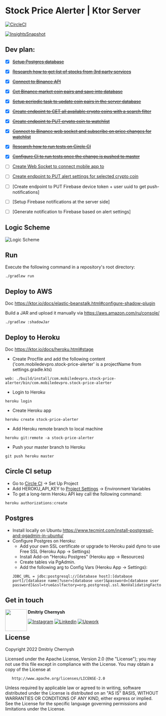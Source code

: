 # Stock Price Alerter | Ktor Server

[![CircleCI](https://circleci.com/gh/mobiledevpro/Stock-Price-Alerter-Server/tree/master.svg?style=svg)](https://circleci.com/gh/mobiledevpro/Stock-Price-Alerter-Server/tree/master)

[![InsightsSnapshot](https://dl.circleci.com/insights-snapshot/gh/mobiledevpro/Stock-Price-Alerter-Server/master/heroku_deploy/badge.svg)](https://app.circleci.com/insights/github/mobiledevpro/Stock-Price-Alerter-Server/workflows/heroku_deploy?branch=master)

## Dev plan:

- [x] ~~[Setup Postgres database](https://github.com/mobiledevpro/Stock-Price-Alerter-Server/issues/3)~~
- [x] ~~[Research how to get list of stocks from 3rd party services](https://github.com/mobiledevpro/Stock-Price-Alerter-Server/issues/4)~~
- [x] ~~[Connect to Binance API](https://github.com/mobiledevpro/Stock-Price-Alerter-Server/issues/7)~~
- [x] ~~[Get Binance market coin pairs and save into database](https://github.com/mobiledevpro/Stock-Price-Alerter-Server/issues/8)~~
- [x] ~~[Setup periodic task to update coin pairs in the server database](https://github.com/mobiledevpro/Stock-Price-Alerter-Server/issues/9)~~
- [x] ~~[Create endpoint to GET all available crypto coins with a search filter](https://github.com/mobiledevpro/Stock-Price-Alerter-Server/issues/10)~~
- [x] ~~[Create endpoint to PUT crypto coin to watchlist](https://github.com/mobiledevpro/Stock-Price-Alerter-Server/issues/13)~~
- [x] ~~[Connect to Binance web socket and subscribe on price changes for watchlist](https://github.com/mobiledevpro/Stock-Price-Alerter-Server/issues/17)~~
- [x] ~~[Research how to run tests on Circle CI](https://github.com/mobiledevpro/Stock-Price-Alerter-Server/issues/2)~~
- [X] ~~[Configure CI to run tests once the change is pushed to master](https://github.com/mobiledevpro/Stock-Price-Alerter-Server/issues/6)~~
- [ ] [Create Web Socket to connect mobile app to](https://github.com/mobiledevpro/Stock-Price-Alerter-Server/issues/20)
- [ ] [Create endpoint to PUT alert settings for selected crypto coin](https://github.com/mobiledevpro/Stock-Price-Alerter-Server/issues/14)
- [ ] [Create endpoint to PUT Firebase device token + user uuid to get push-notifications]
- [ ] [Setup Firebase notifications at the server side]
- [ ] [Generate notification to Firebase based on alert settings]



## Logic Scheme

![Logic Scheme](doc/logic_scheme.png)

## Run

Execute the following command in a repository's root directory:

```shell
./gradlew run
```

## Deploy to AWS

Doc https://ktor.io/docs/elastic-beanstalk.html#configure-shadow-plugin

Build a JAR and upload it manually via https://aws.amazon.com/ru/console/

```shell
./gradlew :shadowJar
```

## Deploy to Heroku

Doc https://ktor.io/docs/heroku.html#stage

* Create Procfile and add the following content ('com.mobiledevpro.stock-price-alerter' is a projectName from
  settings.gradle.kts)

```shell
web: ./build/install/com.mobiledevpro.stock-price-alerter/bin/com.mobiledevpro.stock-price-alerter
``` 

* Login to Heroku

```shell
heroku login
```

* Create Heroku app

```shell
heroku create stock-price-alerter
```

* Add Heroku remote branch to local machine

```shell
heroku git:remote -a stock-price-alerter
```

* Push your master branch to Heroku

```shell
git push heroku master
```

## Circle CI setup

* Go to [Circle CI](https://app.circleci.com/pipelines/) -> Set Up Project
* Add HEROKU_API_KEY to [Project Settings](https://app.circleci.com/settings/project/) -> Environment Variables
* To get a long-term Heroku API key call the following command:

```shell
heroku authorizations:create
```

## Postgres

* Install locally on Ubuntu https://www.tecmint.com/install-postgresql-and-pgadmin-in-ubuntu/
* Configure Postgres on Heroku:
  * Add your own SSL certificate or upgrade to Heroku paid dyno to use Free SSL (Heroku App -> Settings)
  * Install Add-on "Heroku Postgres" (Heroku app -> Resources)
  * Create tables via PgAdmin.
  * Add the following arg to Config Vars (Heroku App -> Settings):
  ```
  JDBC_URL = jdbc:postgresql://[database host]:[database port]/[database name]?user=[database user]&password=[database user password]&ssl=true&sslfactory=org.postgresql.ssl.NonValidatingFactory&sslmode=require
  ```

## Get in touch

<a href="https://www.instagram.com/mobiledevpro/" target="_blank">
  <img src="https://s.gravatar.com/avatar/72c649d298a8f0f088fd0850e19b9147?s=400" width="70" align="left">
</a>

**Dmitriy Chernysh**

[![Instagram](https://img.shields.io/badge/-instagram-E4405F?&logo=instagram&message=instagram&style=for-the-badge&logoColor=white&label=dev+stories+on)](https://www.instagram.com/mobiledevpro/)
[![Linkedin](https://img.shields.io/badge/-linkedin-0A66C2?logo=linkedin&style=for-the-badge&logoColor=white)](https://www.linkedin.com/in/dmitriychernysh/)
[![Upwork](https://img.shields.io/badge/-upwork-brightgreen?logo=upwork&message=Upwork&label=hire+me+on&style=for-the-badge&logoColor=white)](https://www.upwork.com/o/companies/~01b76ab8954622a7d9/)

## License

Copyright 2022 Dmitriy Chernysh

Licensed under the Apache License, Version 2.0 (the "License");
you may not use this file except in compliance with the License.
You may obtain a copy of the License at

       http://www.apache.org/licenses/LICENSE-2.0

Unless required by applicable law or agreed to in writing, software
distributed under the License is distributed on an "AS IS" BASIS,
WITHOUT WARRANTIES OR CONDITIONS OF ANY KIND, either express or implied.
See the License for the specific language governing permissions and
limitations under the License.

